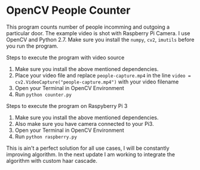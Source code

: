 # OpenCV People Counter
This program counts number of people incomming and outgoing a particular door. The example video is shot with Raspberry Pi Camera. I use OpenCV and Python 2.7. Make sure you install the `numpy`, `cv2`, `imutils` before you run the program.

Steps to execute the program with video source
1. Make sure you install the above mentioned dependencies.
2. Place your video file and replace `people-capture.mp4` in the line `video = cv2.VideoCapture("people-capture.mp4")` with your video filename
3. Open your Terminal in OpenCV Environment
4. Run `python counter.py`

Steps to execute the program on Raspyberry Pi 3
1. Make sure you install the above mentioned dependencies.
2. Also make sure you have camera connected to your Pi3.
3. Open your Terminal in OpenCV Environment
4. Run `python raspberry.py`

This is ain't a perfect solution for all use cases, I will be constantly improving algorithm. In the next update I am working to integrate the algorithm with custom haar cascade.
